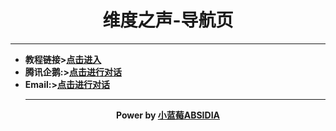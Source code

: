 <h1 align="center">维度之声-导航页</h1>
<hr />
<ul>
<li><strong>教程链接&gt;<a href="https://blog.absidia.top/?p=36">点击进入</a>
<li><strong>腾讯企鹅:&gt;<a href="https://wpa.qq.com/msgrd?v=3&uin=2742983278&site=qq&menu=yes">点击进行对话</a>
<li><strong>Email:&gt;<a href="mailto:zerotide@qq.com">点击进行对话</a>
<hr />
</ul>	
<p align="center">
  Power by <a href="https://absidia.top/">小蓝莓ABSIDIA</a>
</p></div>
</div>
<script>
